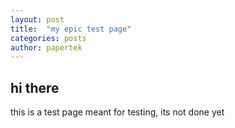 ```yaml
---
layout: post
title:  "my epic test page"
categories: posts
author: papertek
---
```


## hi there

this is a test page meant for testing, its not done yet
